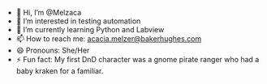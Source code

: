 - 👋 Hi, I’m @Melzaca
- 👀 I’m interested in testing automation
- 🌱 I’m currently learning Python and Labview
- 📫 How to reach me: acacia.melzer@bakerhughes.com
- 😄 Pronouns: She/Her
- ⚡ Fun fact: My first DnD character was a gnome pirate ranger who had a baby kraken for a familiar. 

<!---
Melzaca/Melzaca is a ✨ special ✨ repository because its `README.md` (this file) appears on your GitHub profile.
You can click the Preview link to take a look at your changes.
--->
